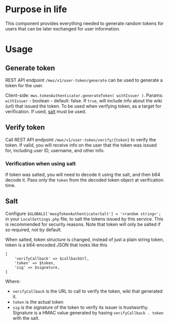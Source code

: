 # Purpose in life

This component provides everything needed to generate random tokens for users that can be later
exchanged for user information.

# Usage
## Generate token

REST API endpoint `/mws/v1/user-token/generate` can be used to generate a token for the user.

Client-side: `mws.tokenAuthenticator.generateToken( withIssuer )`.
Params: `withIssuer` - boolean - default: false. If `true`, will include info about the wiki (url) that
issued the token. To be used when verifying token, as a target for verification.
If used, [salt](#salt) must be used.

## Verify token

Call REST API endpoint `/mws/v1/user-token/verify/{token}` to verify the token. If valid, you will receive 
info on the user that the token was issued for, including user ID, username, and other info.

### Verification when using salt
If token was salted, you will need to decode it using the salt, and then b64 decode it.
Pass only the `token` from the decoded token object at verification time.

## Salt

Configure `$GLOBALS['mwsgTokenAuthenticatorSalt'] = '<random string>';` in your `LocalSettings.php` file,
to salt the tokens issued by this service. This is recommended for security reasons.
Note that token will only be salted if so required, not by default.

When salted, token structure is changed, instead of just a plain string token, token is
a b64-encoded JSON that looks like this

    [
        'verifyCallback' => $callbackUrl,
        'token' => $token,
        'sig' => $signature,
    ]

Where:
- `verifyCallback` is the URL to call to verify the token, wiki that generated it.
- `token` is the actual token
- `sig` is the signature of the token to verify its issuer is trustworthy.
Signature is a HMAC value generated by hasing `verifyCallback . token` with the salt.